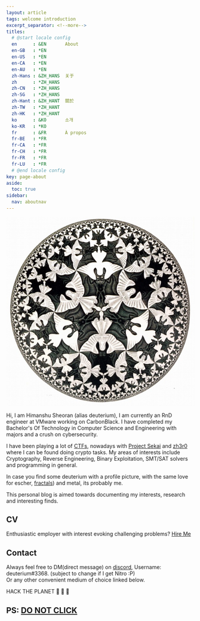 ```yaml
---
layout: article
tags: welcome introduction
excerpt_separator: <!--more-->
titles:
  # @start locale config
  en      : &EN       About
  en-GB   : *EN
  en-US   : *EN
  en-CA   : *EN
  en-AU   : *EN
  zh-Hans : &ZH_HANS  关于
  zh      : *ZH_HANS
  zh-CN   : *ZH_HANS
  zh-SG   : *ZH_HANS
  zh-Hant : &ZH_HANT  關於
  zh-TW   : *ZH_HANT
  zh-HK   : *ZH_HANT
  ko      : &KO       소개
  ko-KR   : *KO
  fr      : &FR       À propos
  fr-BE   : *FR
  fr-CA   : *FR
  fr-CH   : *FR
  fr-FR   : *FR
  fr-LU   : *FR
  # @end locale config
key: page-about
aside:
  toc: true
sidebar:
  nav: aboutnav
---
```


<div class="item">
  <div class="item__image">
    <img class="image image--lg" src="Circle-limit-IV.jpg"/>
  </div>
  <div class="item__content">
    <p>
      Hi, I am Himanshu Sheoran (alias deuterium), I am currently an RnD engineer at VMware working on CarbonBlack.  
      I have completed my Bachelor's Of Technology in Computer Science and Engineering with majors and a crush on cybersecurity.
    </p>
    <p>
      I have been playing a lot of <a href="https://deut-erium.github.io/ctf-tutorials/2021/04/04/What-Are-CTFs.html">CTFs</a>, nowadays with <a href="https://ctftime.org/team/169557">Project Sekai</a> and <a href="https://ctftime.org/team/116018">zh3r0</a> 
      where I can be found doing crypto tasks. My areas of interests include Cryptography, Reverse Engineering, Binary Exploitation, SMT/SAT solvers and programming in general.
    </p>
    <p>
        In case you find some deuterium with a profile picture, with the same love for escher, <a href="https://deut-erium.github.io/pyfractal/">fractals</a>) and metal, its probably me.
    </p>
  </div>
</div>

This personal blog is aimed towards documenting my interests, research and interesting finds.

## CV
Enthusiastic employer with interest evoking challenging problems? [Hire Me](assets/resume.pdf)

## Contact
Always feel free to DM(direct message) on [discord](https://discord.com/new), Username: deuterium#3368. (subject to change if I get Nitro :P)  
Or any other convenient medium of choice linked below.

HACK THE PLANET :metal: :metal: :metal:

## PS: [DO NOT CLICK](https://www.youtube.com/watch?v=dQw4w9WgXcQ)

